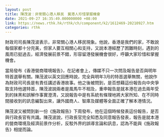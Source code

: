 ```yaml
---
layout: post
title: 陳茂波：非常關心港人移民　冀港人珍惜掌握機會
date: 2021-09-27 16:35:49.000000000 +08:00
link: https://news.rthk.hk/rthk/ch/component/k2/1612469-20210927.htm
categories: rthk
---
```


財政司司長陳茂波表示，非常關心港人移民現象。他說，香港是我們的家，不敢說每個家都十分完美，但家人要互相關心和支持，又說本港經歷了困難時刻，遇到的風雨已挺過去，經濟發展前景不錯，形容留港發展機會很好，呼籲大家珍惜和掌握機會。

當局發布《香港營商環境報告》，在記者會上，傳媒不只一次問及報告是否與明年特首選舉有關。陳茂波以英文回應時說，完全與明年3月的特首選舉無關，他說作為財政司司長是有責任講述香港故事。他之後被問到，是否想藉這份報告向中央爭取支持他選特首，陳茂波說兩者是風馬牛不相及，重申報告是就本港在過去兩年受到的抹黑和誤解作事實澄清，又說報告中是有系統有條理地將大家所知、在不同時間接收到的訊息編製出來，讓外國商人、智庫及媒體等全面正確了解本港情況。

陳茂波又被問到新一份《施政報告》下周發布，他在這個時候發表這份報告，是否與行政長官有共識。陳茂波說，行政長官完全知悉及同意報告發表，報告是就本港的營商環境及經濟前景作分析，反駁外界的誤導言論和訊息，認為不能與《施政報告》相提而論。
